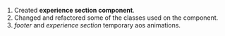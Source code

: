 1. Created **experience section component**.
2. Changed and refactored some of the classes used on the component.
3. *footer* and *experience section* temporary aos animations.